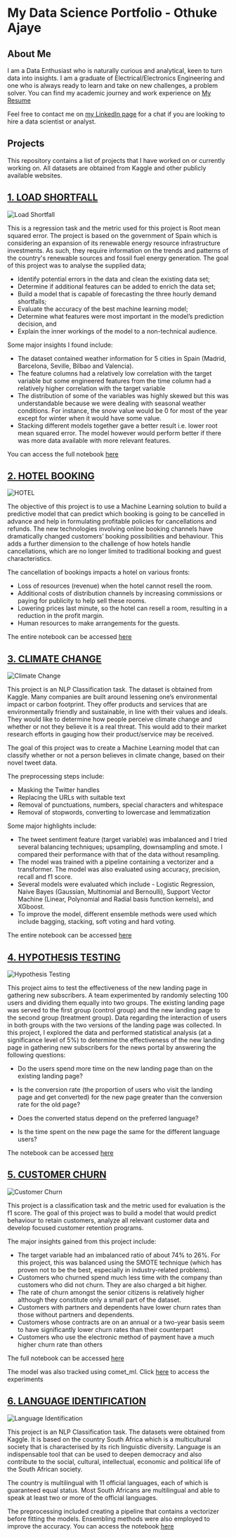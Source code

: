 # My Data Science Portfolio - Othuke Ajaye

## About Me
I am a Data Enthusiast who is naturally curious and analytical, keen to turn data into insights. I am a graduate of Electrical/Electronics Engineering and one who is always ready to learn and take on new challenges, a problem solver. You can find my academic journey and work experience on [My Resume](https://drive.google.com/file/d/1_bcbTlyt8uUKhOlpaSZdrtLnX9O_pFDF/view?usp=share_link)

Feel free to contact me on [my LinkedIn page](https://linkedin.com/in/othuke-ajaye) for a chat if you are looking to hire a data scientist or analyst.

## Projects
This repository contains a list of projects that I have worked on or currently working on. All datasets are obtained from Kaggle and other publicly available websites.


## [1. LOAD SHORTFALL](https://github.com/Othuke/Load-Shortfall-Regression-Case-Study)

![Load Shortfall](images/load_shortfall.jpg)

This is a regression task and the metric used for this project is Root mean squared error.
The project is based on the  government of Spain which is considering an expansion of its renewable energy resource infrastructure investments. As such, they require information on the trends and patterns of the country's renewable sources and fossil fuel energy generation.
The goal of this project was to analyse the supplied data;
* Identify potential errors in the data and clean the existing data set;
* Determine if additional features can be added to enrich the data set;
* Build a model that is capable of forecasting the three hourly demand shortfalls;
* Evaluate the accuracy of the best machine learning model;
* Determine what features were most important in the model’s prediction decision, and
* Explain the inner workings of the model to a non-technical audience.

Some major insights I found include:
* The dataset contained weather information for 5 cities in Spain (Madrid, Barcelona, Seville, Bilbao and Valencia).
* The feature columns had a relatively low correlation with the target variable but some engineered features from the time column had a relatively higher correlation with the target variable
* The distribution of some of the variables was highly skewed but this was understandable because we were dealing with seasonal weather conditions. For instance, the snow value would be 0 for most of the year except for winter when it would have some value.
* Stacking different models together gave a better result i.e. lower root mean squared error. The model however would perform better if there was more data available with more relevant features.

You can access the full notebook [here](https://github.com/Othuke/Load-Shortfall-Regression-Case-Study/blob/main/Load%20Shortfall%20Regression.ipynb)


## [2. HOTEL BOOKING](https://github.com/Othuke/Hotel-Booking)

![HOTEL](images/hotel2.jpg)

The objective of this project is to use a Machine Learning solution to build a predictive model that can predict which booking is going to be cancelled in advance and help in formulating profitable policies for cancellations and refunds.
The new technologies involving online booking channels have dramatically changed customers’ booking possibilities and behaviour. This adds a further dimension to the challenge of how hotels handle cancellations, which are no longer limited to traditional booking and guest characteristics.

The cancellation of bookings impacts a hotel on various fronts:

* Loss of resources (revenue) when the hotel cannot resell the room.
* Additional costs of distribution channels by increasing commissions or paying for publicity to help sell these rooms.
* Lowering prices last minute, so the hotel can resell a room, resulting in a reduction in the profit margin.
* Human resources to make arrangements for the guests.

The entire notebook can be accessed [here](https://github.com/Othuke/Hotel-Booking/blob/main/Royals%20Hotels%20Project.ipynb)


## [3. CLIMATE CHANGE](https://github.com/Othuke/Climate-Change-Case-Study)

![Climate Change](images/climate_change.png)

This project is an NLP Classification task. The dataset is obtained from Kaggle.
Many companies are built around lessening one’s environmental impact or carbon footprint. They offer products and services that are environmentally friendly and sustainable, in line with their values and ideals. They would like to determine how people perceive climate change and whether or not they believe it is a real threat. This would add to their market research efforts in gauging how their product/service may be received.

The goal of this project was to create a Machine Learning model that can classify whether or not a person believes in climate change, based on their novel tweet data.

The preprocessing steps include:
* Masking the Twitter handles
* Replacing the URLs with suitable text
* Removal of punctuations, numbers, special characters and whitespace
* Removal of stopwords, converting to lowercase and lemmatization

Some major highlights include:
* The tweet sentiment feature (target variable) was imbalanced and I tried several balancing techniques; upsampling, downsampling and smote. I compared their performance with that of the data without resampling.
* The model was trained with a pipeline containing a vectorizer and a transformer. The model was also evaluated using accuracy, precision, recall and f1 score.
* Several models were evaluated which include - Logistic Regression, Naive Bayes (Gaussian, Multinomial and Bernoulli), Support Vector Machine (Linear, Polynomial and Radial basis function kernels), and XGboost.
* To improve the model, different ensemble methods were used which include bagging, stacking, soft voting and hard voting.

The entire notebook can be accessed [here](https://github.com/Othuke/Climate-Change-Case-Study/blob/main/Climate%20change%20classification.ipynb)

## [4. HYPOTHESIS TESTING](https://github.com/Othuke/Hypothesis-Testing)
![Hypothesis Testing](images/hypothesis_testing.jpg)

This project aims to test the effectiveness of the new landing page in gathering new subscribers. A team experimented by randomly selecting 100 users and dividing them equally into two groups. The existing landing page was served to the first group (control group) and the new landing page to the second group (treatment group). Data regarding the interaction of users in both groups with the two versions of the landing page was collected. In this project, I explored the data and performed statistical analysis (at a significance level of 5%) to determine the effectiveness of the new landing page in gathering new subscribers for the news portal by answering the following questions:

* Do the users spend more time on the new landing page than on the existing landing page?

* Is the conversion rate (the proportion of users who visit the landing page and get converted) for the new page greater than the conversion rate for the old page?

* Does the converted status depend on the preferred language?

* Is the time spent on the new page the same for the different language users?

The notebook can be accessed [here](https://github.com/Othuke/Hypothesis-Testing/blob/main/Hypothesis%20testing.ipynb)

##  [5. CUSTOMER CHURN](https://github.com/Othuke/Customer-Churn-Case-Study)
![Customer Churn](images/customer_churn.png)

This project is a classification task and the metric used for evaluation is the f1 score.
The goal of this project was to build a model that would predict behaviour to retain customers, analyze all relevant customer data and develop focused customer retention programs.

The major insights gained from this project include:
* The target variable had an imbalanced ratio of about 74% to 26%. For this project, this was balanced using the SMOTE technique (which has proven not to be the best, especially in industry-related problems).
* Customers who churned spend much less time with the company than customers who did not churn. They are also charged a bit higher.
* The rate of churn amongst the senior citizens is relatively higher although they constitute only a small part of the dataset.
* Customers with partners and dependents have lower churn rates than those without partners and dependents.
* Customers whose contracts are on an annual or a two-year basis seem to have significantly lower churn rates than their counterpart
* Customers who use the electronic method of payment have a much higher churn rate than others

The full notebook can be accessed [here](https://github.com/Othuke/Customer-Churn-Case-Study/blob/main/Customer%20churn.ipynb)

The model was also tracked using comet_ml. Click [here](https://www.comet.com/othuke/customer-churn/view/new/experiments) to access the experiments



## [6. LANGUAGE IDENTIFICATION](https://github.com/Othuke/Language-Identification-Hackathon/)

![Language Identification](images/sa_lang.jpg)

This project is an NLP Classification task. The datasets were obtained from Kaggle. It is based on the country South Africa which is a multicultural society that is characterised by its rich linguistic diversity. Language is an indispensable tool that can be used to deepen democracy and also contribute to the social, cultural, intellectual, economic and political life of the South African society.

The country is multilingual with 11 official languages, each of which is guaranteed equal status. Most South Africans are multilingual and able to speak at least two or more of the official languages. 

The preprocessing included creating a pipeline that contains a vectorizer before fitting the models. Ensembling methods were also employed to improve the accuracy.
You can access the notebook [here](https://github.com/Othuke/Language-Identification-Hackathon/blob/main/Kaggle%20Hackathon.ipynb)
